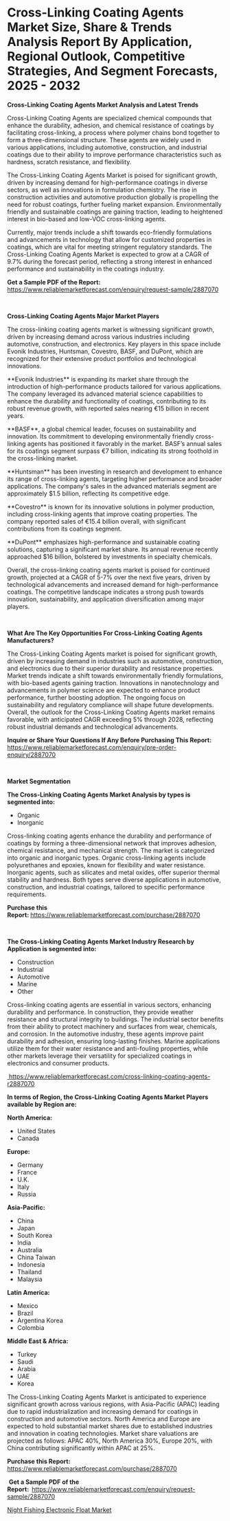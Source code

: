 <p><h1>Cross-Linking Coating Agents Market Size, Share & Trends Analysis Report By Application, Regional Outlook, Competitive Strategies, And Segment Forecasts, 2025 - 2032</h1></p><p><strong>Cross-Linking Coating Agents Market Analysis and Latest Trends</strong></p>
<p><p>Cross-Linking Coating Agents are specialized chemical compounds that enhance the durability, adhesion, and chemical resistance of coatings by facilitating cross-linking, a process where polymer chains bond together to form a three-dimensional structure. These agents are widely used in various applications, including automotive, construction, and industrial coatings due to their ability to improve performance characteristics such as hardness, scratch resistance, and flexibility.</p><p>The Cross-Linking Coating Agents Market is poised for significant growth, driven by increasing demand for high-performance coatings in diverse sectors, as well as innovations in formulation chemistry. The rise in construction activities and automotive production globally is propelling the need for robust coatings, further fueling market expansion. Environmentally friendly and sustainable coatings are gaining traction, leading to heightened interest in bio-based and low-VOC cross-linking agents.</p><p>Currently, major trends include a shift towards eco-friendly formulations and advancements in technology that allow for customized properties in coatings, which are vital for meeting stringent regulatory standards. The Cross-Linking Coating Agents Market is expected to grow at a CAGR of 9.7% during the forecast period, reflecting a strong interest in enhanced performance and sustainability in the coatings industry.</p></p>
<p><strong>Get a Sample PDF of the Report:&nbsp;</strong> <a href="https://www.reliablemarketforecast.com/enquiry/request-sample/2887070?utm_campaign=3174&utm_medium=2&utm_source=Github&utm_content=ia&utm_term=13032025&utm_id=cross-linking-coating-agents">https://www.reliablemarketforecast.com/enquiry/request-sample/2887070</a></p>
<p>&nbsp;</p>
<p><strong>Cross-Linking Coating Agents Major Market Players</strong></p>
<p><p>The cross-linking coating agents market is witnessing significant growth, driven by increasing demand across various industries including automotive, construction, and electronics. Key players in this space include Evonik Industries, Huntsman, Covestro, BASF, and DuPont, which are recognized for their extensive product portfolios and technological innovations.</p><p>**Evonik Industries** is expanding its market share through the introduction of high-performance products tailored for various applications. The company leveraged its advanced material science capabilities to enhance the durability and functionality of coatings, contributing to its robust revenue growth, with reported sales nearing €15 billion in recent years.</p><p>**BASF**, a global chemical leader, focuses on sustainability and innovation. Its commitment to developing environmentally friendly cross-linking agents has positioned it favorably in the market. BASF’s annual sales for its coatings segment surpass €7 billion, indicating its strong foothold in the cross-linking market.</p><p>**Huntsman** has been investing in research and development to enhance its range of cross-linking agents, targeting higher performance and broader applications. The company's sales in the advanced materials segment are approximately $1.5 billion, reflecting its competitive edge.</p><p>**Covestro** is known for its innovative solutions in polymer production, including cross-linking agents that improve coating properties. The company reported sales of €15.4 billion overall, with significant contributions from its coatings segment.</p><p>**DuPont** emphasizes high-performance and sustainable coating solutions, capturing a significant market share. Its annual revenue recently approached $16 billion, bolstered by investments in specialty chemicals.</p><p>Overall, the cross-linking coating agents market is poised for continued growth, projected at a CAGR of 5-7% over the next five years, driven by technological advancements and increased demand for high-performance coatings. The competitive landscape indicates a strong push towards innovation, sustainability, and application diversification among major players.</p></p>
<p>&nbsp;</p>
<p><strong>What Are The Key Opportunities For Cross-Linking Coating Agents Manufacturers?</strong></p>
<p><p>The Cross-Linking Coating Agents market is poised for significant growth, driven by increasing demand in industries such as automotive, construction, and electronics due to their superior durability and resistance properties. Market trends indicate a shift towards environmentally friendly formulations, with bio-based agents gaining traction. Innovations in nanotechnology and advancements in polymer science are expected to enhance product performance, further boosting adoption. The ongoing focus on sustainability and regulatory compliance will shape future developments. Overall, the outlook for the Cross-Linking Coating Agents market remains favorable, with anticipated CAGR exceeding 5% through 2028, reflecting robust industrial demands and technological advancements.</p></p>
<p><strong>Inquire or Share Your Questions If Any Before Purchasing This Report:</strong> <a href="https://www.reliablemarketforecast.com/enquiry/pre-order-enquiry/2887070?utm_campaign=3174&utm_medium=2&utm_source=Github&utm_content=ia&utm_term=13032025&utm_id=cross-linking-coating-agents">https://www.reliablemarketforecast.com/enquiry/pre-order-enquiry/2887070</a></p>
<p>&nbsp;</p>
<p><strong>Market Segmentation</strong></p>
<p><strong>The Cross-Linking Coating Agents Market Analysis by types is segmented into:</strong></p>
<p><ul><li>Organic</li><li>Inorganic</li></ul></p>
<p><p>Cross-linking coating agents enhance the durability and performance of coatings by forming a three-dimensional network that improves adhesion, chemical resistance, and mechanical strength. The market is categorized into organic and inorganic types. Organic cross-linking agents include polyurethanes and epoxies, known for flexibility and water resistance. Inorganic agents, such as silicates and metal oxides, offer superior thermal stability and hardness. Both types serve diverse applications in automotive, construction, and industrial coatings, tailored to specific performance requirements.</p></p>
<p><strong>Purchase this Report:&nbsp;</strong><a href="https://www.reliablemarketforecast.com/purchase/2887070?utm_campaign=3174&utm_medium=2&utm_source=Github&utm_content=ia&utm_term=13032025&utm_id=cross-linking-coating-agents">https://www.reliablemarketforecast.com/purchase/2887070</a></p>
<p>&nbsp;</p>
<p><strong>The Cross-Linking Coating Agents Market Industry Research by Application is segmented into:</strong></p>
<p><ul><li>Construction</li><li>Industrial</li><li>Automotive</li><li>Marine</li><li>Other</li></ul></p>
<p><p>Cross-linking coating agents are essential in various sectors, enhancing durability and performance. In construction, they provide weather resistance and structural integrity to buildings. The industrial sector benefits from their ability to protect machinery and surfaces from wear, chemicals, and corrosion. In the automotive industry, these agents improve paint durability and adhesion, ensuring long-lasting finishes. Marine applications utilize them for their water resistance and anti-fouling properties, while other markets leverage their versatility for specialized coatings in electronics and consumer products.</p></p>
<p><a href="https://www.reliablemarketforecast.com/cross-linking-coating-agents-r2887070?utm_campaign=3174&utm_medium=2&utm_source=Github&utm_content=ia&utm_term=13032025&utm_id=cross-linking-coating-agents">&nbsp;https://www.reliablemarketforecast.com/cross-linking-coating-agents-r2887070</a></p>
<p><strong>In terms of Region, the Cross-Linking Coating Agents Market Players available by Region are:</strong></p>
<p>
    <p> <strong> North America: </strong>
        <ul>
            <li>United States</li>
            <li>Canada</li>
        </ul>
        </p> 
    <p> <strong> Europe: </strong>
        <ul>
            <li>Germany</li>
            <li>France</li>
            <li>U.K.</li>
            <li>Italy</li>
            <li>Russia</li>
        </ul>
        </p> 
    <p> <strong> Asia-Pacific: </strong>
        <ul>
            <li>China</li>
            <li>Japan</li>
            <li>South Korea</li>
            <li>India</li>
            <li>Australia</li>
            <li>China Taiwan</li>
            <li>Indonesia</li>
            <li>Thailand</li>
            <li>Malaysia</li>
        </ul>
        </p> 
    <p> <strong> Latin America: </strong>
        <ul>
            <li>Mexico</li>
            <li>Brazil</li>
            <li>Argentina Korea</li>
            <li>Colombia</li>
        </ul>
        </p> 
    <p> <strong> Middle East & Africa: </strong>
        <ul>
            <li>Turkey</li>
            <li>Saudi</li>
            <li>Arabia</li>
            <li>UAE</li>
            <li>Korea</li>
        </ul>
    </p>
    </p>
<p><p>The Cross-Linking Coating Agents Market is anticipated to experience significant growth across various regions, with Asia-Pacific (APAC) leading due to rapid industrialization and increasing demand for coatings in construction and automotive sectors. North America and Europe are expected to hold substantial market shares due to established industries and innovation in coating technologies. Market share valuations are projected as follows: APAC 40%, North America 30%, Europe 20%, with China contributing significantly within APAC at 25%.</p></p>
<p><strong>Purchase this Report: </strong><a href="https://www.reliablemarketforecast.com/purchase/2887070?utm_campaign=3174&utm_medium=2&utm_source=Github&utm_content=ia&utm_term=13032025&utm_id=cross-linking-coating-agents">https://www.reliablemarketforecast.com/purchase/2887070</a></p>
<p>&nbsp;<strong>Get a Sample PDF of the Report:&nbsp;&nbsp;</strong><a href="https://www.reliablemarketforecast.com/enquiry/request-sample/2887070?utm_campaign=3174&utm_medium=2&utm_source=Github&utm_content=ia&utm_term=13032025&utm_id=cross-linking-coating-agents">https://www.reliablemarketforecast.com/enquiry/request-sample/2887070</a></p>
<p><strong></strong></p>
<p><p><a href="https://github.com/scaseiargas/Market-Research-Report-List-1/blob/main/night-fishing-electronic-float-market.md?utm_campaign=3174&utm_medium=2&utm_source=Github&utm_content=ia&utm_term=13032025&utm_id=cross-linking-coating-agents">Night Fishing Electronic Float Market</a></p></p>